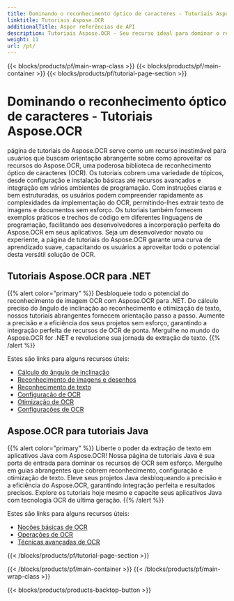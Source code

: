 ```yaml
---
title: Dominando o reconhecimento óptico de caracteres - Tutoriais Aspose.OCR
linktitle: Tutoriais Aspose.OCR
additionalTitle: Aspor referências de API
description: Tutoriais Aspose.OCR - Seu recurso ideal para dominar o reconhecimento óptico de caracteres com instruções claras e exemplos práticos em vários idiomas.
weight: 11
url: /pt/
---
```


{{< blocks/products/pf/main-wrap-class >}}
{{< blocks/products/pf/main-container >}}
{{< blocks/products/pf/tutorial-page-section >}}

# Dominando o reconhecimento óptico de caracteres - Tutoriais Aspose.OCR


página de tutoriais do Aspose.OCR serve como um recurso inestimável para usuários que buscam orientação abrangente sobre como aproveitar os recursos do Aspose.OCR, uma poderosa biblioteca de reconhecimento óptico de caracteres (OCR). Os tutoriais cobrem uma variedade de tópicos, desde configuração e instalação básicas até recursos avançados e integração em vários ambientes de programação. Com instruções claras e bem estruturadas, os usuários podem compreender rapidamente as complexidades da implementação do OCR, permitindo-lhes extrair texto de imagens e documentos sem esforço. Os tutoriais também fornecem exemplos práticos e trechos de código em diferentes linguagens de programação, facilitando aos desenvolvedores a incorporação perfeita do Aspose.OCR em seus aplicativos. Seja um desenvolvedor novato ou experiente, a página de tutoriais do Aspose.OCR garante uma curva de aprendizado suave, capacitando os usuários a aproveitar todo o potencial desta versátil solução de OCR.

## Tutoriais Aspose.OCR para .NET
{{% alert color="primary" %}}
Desbloqueie todo o potencial do reconhecimento de imagem OCR com Aspose.OCR para .NET. Do cálculo preciso do ângulo de inclinação ao reconhecimento e otimização de texto, nossos tutoriais abrangentes fornecem orientação passo a passo. Aumente a precisão e a eficiência dos seus projetos sem esforço, garantindo a integração perfeita de recursos de OCR de ponta. Mergulhe no mundo do Aspose.OCR for .NET e revolucione sua jornada de extração de texto.
{{% /alert %}}

Estes são links para alguns recursos úteis:
 
- [Cálculo do ângulo de inclinação](./net/skew-angle-calculation/)
- [Reconhecimento de imagens e desenhos](./net/image-and-drawing-recognition/)
- [Reconhecimento de texto](./net/text-recognition/)
- [Configuração de OCR](./net/ocr-configuration/)
- [Otimização de OCR](./net/ocr-optimization/)
- [Configurações de OCR](./net/ocr-settings/)


## Aspose.OCR para tutoriais Java
{{% alert color="primary" %}}
Liberte o poder da extração de texto em aplicativos Java com Aspose.OCR! Nossa página de tutoriais Java é sua porta de entrada para dominar os recursos de OCR sem esforço. Mergulhe em guias abrangentes que cobrem reconhecimento, configuração e otimização de texto. Eleve seus projetos Java desbloqueando a precisão e a eficiência do Aspose.OCR, garantindo integração perfeita e resultados precisos. Explore os tutoriais hoje mesmo e capacite seus aplicativos Java com tecnologia OCR de última geração.
{{% /alert %}}

Estes são links para alguns recursos úteis:
 
- [Noções básicas de OCR](./java/ocr-basics/)
- [Operações de OCR](./java/ocr-operations/)
- [Técnicas avançadas de OCR](./java/advanced-ocr-techniques/)




{{< /blocks/products/pf/tutorial-page-section >}}

{{< /blocks/products/pf/main-container >}}
{{< /blocks/products/pf/main-wrap-class >}}

{{< blocks/products/products-backtop-button >}}
